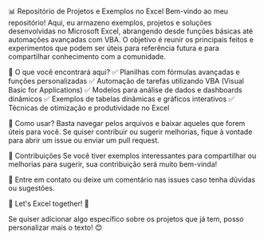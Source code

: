 
📊 Repositório de Projetos e Exemplos no Excel
Bem-vindo ao meu repositório! Aqui, eu armazeno exemplos, projetos e soluções desenvolvidas no Microsoft Excel, abrangendo desde funções básicas até automações avançadas com VBA. O objetivo é reunir os principais feitos e experimentos que podem ser úteis para referência futura e para compartilhar conhecimento com a comunidade.

📌 O que você encontrará aqui?
  ✅ Planilhas com fórmulas avançadas e funções personalizadas
  ✅ Automação de tarefas utilizando VBA (Visual Basic for Applications)
  ✅ Modelos para análise de dados e dashboards dinâmicos
  ✅ Exemplos de tabelas dinâmicas e gráficos interativos
  ✅ Técnicas de otimização e produtividade no Excel

🚀 Como usar?
  Basta navegar pelos arquivos e baixar aqueles que forem úteis para você. Se quiser contribuir ou sugerir melhorias, fique à vontade para abrir um issue ou enviar um pull request.

📢 Contribuições
  Se você tiver exemplos interessantes para compartilhar ou melhorias para sugerir, sua contribuição será muito bem-vinda!

📧 Entre em contato ou deixe um comentário nas issues caso tenha dúvidas ou sugestões.

🎯 Let's Excel together! 🚀

Se quiser adicionar algo específico sobre os projetos que já tem, posso personalizar mais o texto! 😊
